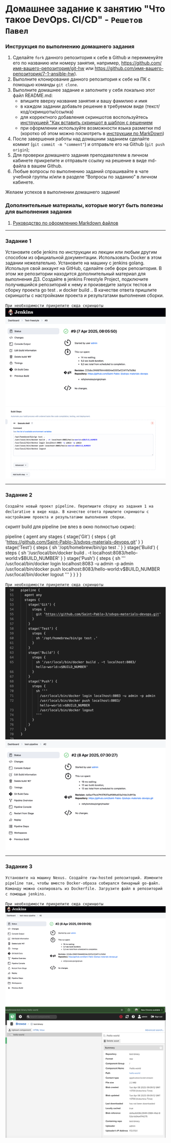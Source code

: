 # Домашнее задание к занятию "Что такое DevOps. СI/СD" - `Решетов Павел`


### Инструкция по выполнению домашнего задания

   1. Сделайте `fork` данного репозитория к себе в Github и переименуйте его по названию или номеру занятия, например, https://github.com/имя-вашего-репозитория/git-hw или  https://github.com/имя-вашего-репозитория/7-1-ansible-hw).
   2. Выполните клонирование данного репозитория к себе на ПК с помощью команды `git clone`.
   3. Выполните домашнее задание и заполните у себя локально этот файл README.md:
      - впишите вверху название занятия и вашу фамилию и имя
      - в каждом задании добавьте решение в требуемом виде (текст/код/скриншоты/ссылка)
      - для корректного добавления скриншотов воспользуйтесь [инструкцией "Как вставить скриншот в шаблон с решением](https://github.com/netology-code/sys-pattern-homework/blob/main/screen-instruction.md)
      - при оформлении используйте возможности языка разметки md (коротко об этом можно посмотреть в [инструкции  по MarkDown](https://github.com/netology-code/sys-pattern-homework/blob/main/md-instruction.md))
   4. После завершения работы над домашним заданием сделайте коммит (`git commit -m "comment"`) и отправьте его на Github (`git push origin`);
   5. Для проверки домашнего задания преподавателем в личном кабинете прикрепите и отправьте ссылку на решение в виде md-файла в вашем Github.
   6. Любые вопросы по выполнению заданий спрашивайте в чате учебной группы и/или в разделе “Вопросы по заданию” в личном кабинете.
   
Желаем успехов в выполнении домашнего задания!
   
### Дополнительные материалы, которые могут быть полезны для выполнения задания

1. [Руководство по оформлению Markdown файлов](https://gist.github.com/Jekins/2bf2d0638163f1294637#Code)

---

### Задание 1

Установите себе jenkins по инструкции из лекции или любым другим способом из официальной документации. Использовать Docker в этом задании нежелательно.
Установите на машину с jenkins golang.
Используя свой аккаунт на GitHub, сделайте себе форк репозитория. В этом же репозитории находится дополнительный материал для выполнения ДЗ.
Создайте в jenkins Freestyle Project, подключите получившийся репозиторий к нему и произведите запуск тестов и сборку проекта go test . и  docker build ..
В качестве ответа пришлите скриншоты с настройками проекта и результатами выполнения сборки.



`При необходимости прикрепитe сюда скриншоты`
![jenkins setup](screenshots/1-1.png)
![jenkins result](screenshots/1-2.png)


---

### Задание 2

`Создайте новый проект pipeline.
Перепишите сборку из задания 1 на declarative в виде кода.
В качестве ответа пришлите скриншоты с настройками проекта и результатами выполнения сборки.`

скрипт build для pipeline (не влез в окно полностью скрин):

pipeline {
  agent any
  stages {
    stage('Git') {
      steps {
        git 'https://github.com/Saint-Pablo-3/sdvps-materials-devops.git'
      }
    }
    stage('Test') {
      steps {
        sh '/opt/homebrew/bin/go test .'
      }
    }
    stage('Build') {
      steps {
        sh '/usr/local/bin/docker build . -t localhost:8083/hello-world:v$BUILD_NUMBER'
      }
    }
    stage('Push') {
      steps {
        sh '''
          /usr/local/bin/docker login localhost:8083 -u admin -p admin
          /usr/local/bin/docker push localhost:8083/hello-world:v$BUILD_NUMBER
          /usr/local/bin/docker logout
        '''
      }
    }
  }
}



`При необходимости прикрепитe сюда скриншоты`
![jenkins pipeline](screenshots/2-1.png)
![jenkins pipeline](screenshots/2-2.png)


---

### Задание 3

`Установите на машину Nexus.
Создайте raw-hosted репозиторий.
Измените pipeline так, чтобы вместо Docker-образа собирался бинарный go-файл. Команду можно скопировать из Dockerfile.
Загрузите файл в репозиторий с помощью jenkins.
`

`При необходимости прикрепитe сюда скриншоты`
![nexus-binary-1](screenshots/3-1.png)
![nexus-binary-2](screenshots/3-2.png)

